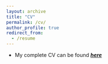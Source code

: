 ```yaml
---
layout: archive
title: "CV"
permalink: /cv/
author_profile: true
redirect_from:
  - /resume
---
```


* My complete CV can be found [_**here**_](https://drive.google.com/file/d/1yvQ4YNLJQDRx1_h6CPDoZe0YDwDcrW3F/view?usp=sharing)
